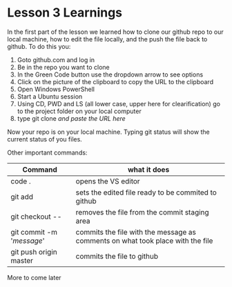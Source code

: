 # Lesson 3 Learnings

In the first part of the lesson we learned how to clone our github repo to our local machine, how to edit the file locally, and the push the file back to github.
To do this you:

1. Goto github.com and log in
2. Be in the repo you want to clone
3. In the Green Code button use the dropdown arrow to see options
4. Click on the picture of the clipboard to copy the URL to the clipboard
5. Open Windows PowerShell
6. Start a Ubuntu session
7. Using CD, PWD and LS (all lower case, upper here for clearification) go to the project folder on your local computer
8. type git clone _and paste the URL here_

Now your repo is on your local machine. Typing git status will show the current status of you files.

Other important commands:

Command | what it does
------- | ------------
code . | opens the VS editor
git add <file> | sets the edited file ready to be commited to github
git checkout -- <file> | removes the file from the commit staging area
git commit -m '_message_' | commits the file with the message as comments on what took place with the file
git push origin master | commits the file to github

More to come later
